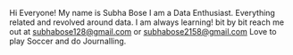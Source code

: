 Hi Everyone! 
My name is Subha Bose
I am a Data Enthusiast. Everything related and revolved around data.
I am always learning! bit by bit
reach me out at subhabose128@gmail.com or subhabose2158@gmail.com
Love to play Soccer and do Journalling.
